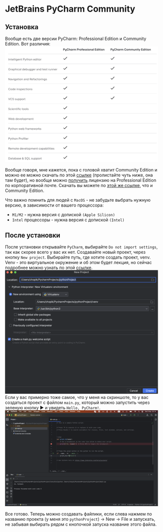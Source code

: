 # JetBrains PyCharm Community

## Установка

Вообще есть две версии PyCharm: Professional Edition и Community Edition. Вот различия:
![](images/prof_vs_comm.png)

Вообще говоря, мне кажется, пока с головой хватит Community Edition и можно ее можно скачать по этой [ссылке](https://www.jetbrains.com/pycharm/download) (пролистайте чуть ниже, она там будет), но вообще можно [получить](https://www.jetbrains.com/community/education/#classrooms) лицензию на Professional Edition по корпоративной почте. Скачать вы можете по [этой же ссылке](https://www.jetbrains.com/pycharm/download), что и Community Edition.

Что важно помнить для людей с `MacOS` - не забудьте выбрать нужную версию, в зависимости от вашего процессора:
- `M1/M2` - нужна версия с допиской `(Apple Silicon)`
- `Intel` процессоры - нужна версия с допиской `(Intel)`

## После установки

После установки открывайте `PyCharm`, выбирайте `Do not import settings`, так как скорее всего у вас их нет. Создавайте новый проект, через кнопку `New project`. Выбирайте путь, где хотите создать проект, venv. Venv - это виртуальное окружение и об этом будет лекция, но сейчас подробнее можно узнать по этой [ссылке](https://docs.python.org/3/library/venv.html#module-venv).
![](images/create_project_pycharm.png)
Если у вас примерно тоже самое, что у меня на скриншоте, то у вас создаться проект с файлом `main.py`, который можно запустить через зеленую кнопку ▶️ и увидеть `Hello, PyCharm!`.
![](images/run.png)

Все готово. Теперь можно создавать файлики, если слева нажмем по названию проекта (у меня это `pythonProject`) -> New -> File и запускать, не забывая выбирать рядом с кнопочкой запуска название этого файла.

